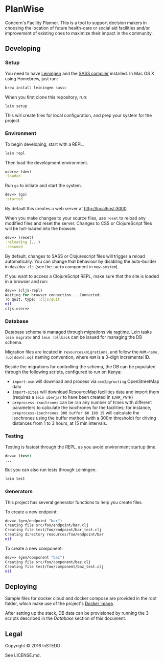 # PlanWise

Concern's Facility Planner. This is a tool to support decision makers in
choosing the location of future health-care or social aid facilities and/or
improvement of existing ones to maximize their impact in the community.

## Developing

### Setup

You need to have [Leiningen](http://leiningen.org) and the
[SASS compiler](https://github.com/sass/sassc) installed. In Mac OS X using
Homebrew, just run:

```sh
brew install leiningen sassc
```

When you first clone this repository, run:

```sh
lein setup
```

This will create files for local configuration, and prep your system
for the project.

### Environment

To begin developing, start with a REPL.

```sh
lein repl
```

Then load the development environment.

```clojure
user=> (dev)
:loaded
```

Run `go` to initiate and start the system.

```clojure
dev=> (go)
:started
```

By default this creates a web server at <http://localhost:3000>.

When you make changes to your source files, use `reset` to reload any
modified files and reset the server. Changes to CSS or ClojureScript
files will be hot-loaded into the browser.

```clojure
dev=> (reset)
:reloading (...)
:resumed
```

By default, changes to SASS or Clojurescript files will trigger a reload
automatically. You can change that behaviour by disabling the auto-builder in
`dev/dev.clj` (see the `:auto` component in `new-system`).

If you want to access a ClojureScript REPL, make sure that the site is loaded
in a browser and run:

```clojure
dev=> (cljs-repl)
Waiting for browser connection... Connected.
To quit, type: :cljs/quit
nil
cljs.user=>
```

### Database

Database schema is managed through migrations via [ragtime](https://github.com/duct-framework/duct-ragtime-component). Lein tasks `lein migrate` and `lein rollback` can be issued for managing the DB schema.

Migration files are located in `resources/migrations`, and follow the `NUM-name.(up|down).sql` naming convention, where `NUM` is a 3-digit incremental ID.

Beside the migrations for controlling the schema, the DB can be populated through the following scripts, configured to run on Kenya:
* `import-osm` will download and process via `osm2pgrouting` OpenStreetMap data
* `import-sites` will download ResourceMap facilities data and import them (requires a `lein uberjar` to have been created in `$JAR_PATH`)
* `preprocess-isochrones` can be ran any number of times with different parameters to calculate the isochrones for the facilities; for instance, `preprocess-isochrones 300 buffer 60 180 15` will calculate the isochrones using the buffer method (with a 300m threshold) for driving distances from 1 to 3 hours, at 15 min intervals.

### Testing

Testing is fastest through the REPL, as you avoid environment startup
time.

```clojure
dev=> (test)
...
```

But you can also run tests through Leiningen.

```sh
lein test
```

### Generators

This project has several generator functions to help you create files.

To create a new endpoint:

```clojure
dev=> (gen/endpoint "bar")
Creating file src/foo/endpoint/bar.clj
Creating file test/foo/endpoint/bar_test.clj
Creating directory resources/foo/endpoint/bar
nil
```

To create a new component:

```clojure
dev=> (gen/component "baz")
Creating file src/foo/component/baz.clj
Creating file test/foo/component/baz_test.clj
nil
```

## Deploying

Sample files for docker cloud and docker compose are provided in the root folder, which make use of the project's [Docker image](https://hub.docker.com/r/instedd/planwise/).

After setting up the stack, DB data can be provisioned by running the 3 scripts described in the _Database_ section of this document.

## Legal

Copyright © 2016 InSTEDD

See LICENSE.md.
